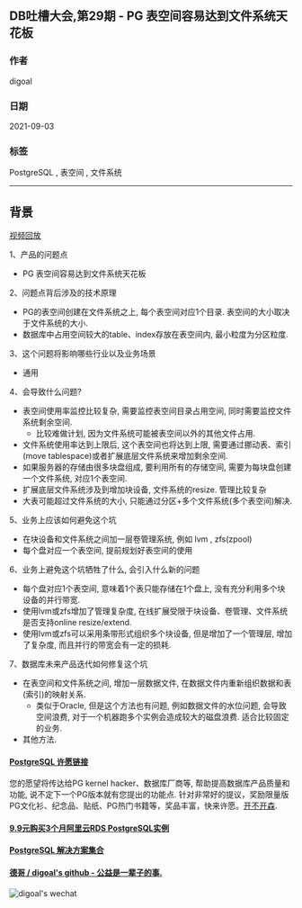 ## DB吐槽大会,第29期 - PG 表空间容易达到文件系统天花板  
  
### 作者  
digoal  
  
### 日期  
2021-09-03  
  
### 标签  
PostgreSQL , 表空间 , 文件系统   
  
----  
  
## 背景  
[视频回放](https://www.bilibili.com/video/BV1v44y187WQ/)  
  
1、产品的问题点  
- PG 表空间容易达到文件系统天花板  
  
2、问题点背后涉及的技术原理  
- PG的表空间创建在文件系统之上, 每个表空间对应1个目录. 表空间的大小取决于文件系统的大小.   
- 数据库中占用空间较大的table、index存放在表空间内, 最小粒度为分区粒度.   
  
3、这个问题将影响哪些行业以及业务场景  
- 通用  
  
4、会导致什么问题?  
- 表空间使用率监控比较复杂, 需要监控表空间目录占用空间, 同时需要监控文件系统剩余空间.   
    - 比较难做计划, 因为文件系统可能被表空间以外的其他文件占用.    
- 文件系统使用率达到上限后, 这个表空间也将达到上限, 需要通过挪动表、索引(move tablespace)或者扩展底层文件系统来增加剩余空间.   
- 如果服务器的存储由很多块盘组成, 要利用所有的存储空间, 需要为每块盘创建一个文件系统, 对应1个表空间.   
- 扩展底层文件系统涉及到增加块设备, 文件系统的resize. 管理比较复杂  
- 大表可能超过文件系统的大小, 只能通过分区+多个文件系统(多个表空间)解决.   
  
5、业务上应该如何避免这个坑  
- 在块设备和文件系统之间加一层卷管理系统, 例如 lvm , zfs(zpool)    
- 每个盘对应一个表空间, 提前规划好表空间的使用  
  
6、业务上避免这个坑牺牲了什么, 会引入什么新的问题  
- 每个盘对应1个表空间, 意味着1个表只能存储在1个盘上, 没有充分利用多个块设备的并行带宽.  
- 使用lvm或zfs增加了管理复杂度, 在线扩展受限于块设备、卷管理、文件系统是否支持online resize/extend.   
- 使用lvm或zfs可以采用条带形式组织多个块设备, 但是增加了一个管理层, 增加了复杂度, 而且并行的带宽会有一定的损耗.   
  
7、数据库未来产品迭代如何修复这个坑  
- 在表空间和文件系统之间, 增加一层数据文件, 在数据文件内重新组织数据和表(索引)的映射关系.   
    - 类似于Oracle, 但是这个方法也有问题, 例如数据文件的水位问题, 会导致空间浪费, 对于一个机器跑多个实例会造成较大的磁盘浪费. 适合比较固定的业务.    
- 其他方法.  
    
    
  
#### [PostgreSQL 许愿链接](https://github.com/digoal/blog/issues/76 "269ac3d1c492e938c0191101c7238216")
您的愿望将传达给PG kernel hacker、数据库厂商等, 帮助提高数据库产品质量和功能, 说不定下一个PG版本就有您提出的功能点. 针对非常好的提议，奖励限量版PG文化衫、纪念品、贴纸、PG热门书籍等，奖品丰富，快来许愿。[开不开森](https://github.com/digoal/blog/issues/76 "269ac3d1c492e938c0191101c7238216").  
  
  
#### [9.9元购买3个月阿里云RDS PostgreSQL实例](https://www.aliyun.com/database/postgresqlactivity "57258f76c37864c6e6d23383d05714ea")
  
  
#### [PostgreSQL 解决方案集合](https://yq.aliyun.com/topic/118 "40cff096e9ed7122c512b35d8561d9c8")
  
  
#### [德哥 / digoal's github - 公益是一辈子的事.](https://github.com/digoal/blog/blob/master/README.md "22709685feb7cab07d30f30387f0a9ae")
  
  
![digoal's wechat](../pic/digoal_weixin.jpg "f7ad92eeba24523fd47a6e1a0e691b59")
  
